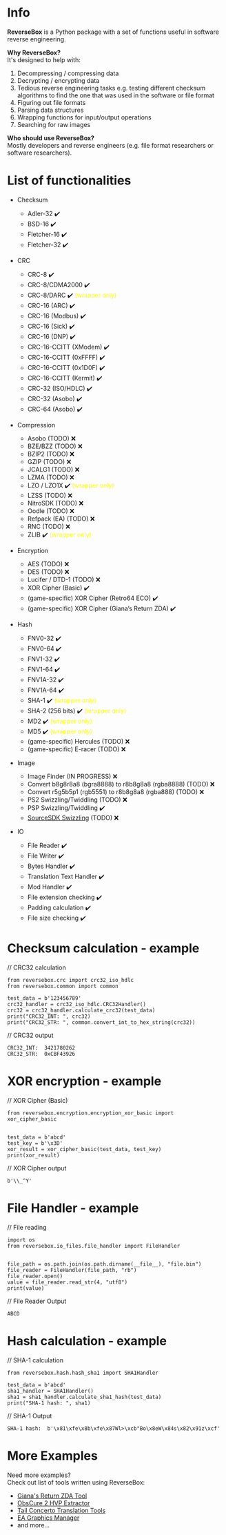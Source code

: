 # Info

**ReverseBox** is a Python package with a set of functions
useful in software reverse engineering.

**Why ReverseBox?** <br>
It's designed to help with:
1. Decompressing / compressing data
2. Decrypting / encrypting data
3. Tedious reverse engineering tasks
e.g. testing different checksum algorithms to find the one that was
used in the software or file format
4. Figuring out file formats
5. Parsing data structures
6. Wrapping functions for input/output operations
7. Searching for raw images

**Who should use ReverseBox?** <br>
Mostly developers and reverse engineers (e.g. file format researchers
or software researchers).

# List of functionalities

* Checksum
  - Adler-32 ✔️
  - BSD-16 ✔️
  - Fletcher-16 ✔️
  - Fletcher-32 ✔️

* CRC
  - CRC-8 ✔️
  - CRC-8/CDMA2000 ✔️
  - CRC-8/DARC ✔️ <span style="color:yellow">(wrapper only)</span>
  - CRC-16 (ARC) ✔️
  - CRC-16 (Modbus) ✔️
  - CRC-16 (Sick) ✔️
  - CRC-16 (DNP) ✔️
  - CRC-16-CCITT (XModem) ✔️
  - CRC-16-CCITT (0xFFFF) ✔️
  - CRC-16-CCITT (0x1D0F) ✔️
  - CRC-16-CCITT (Kermit) ✔️
  - CRC-32 (ISO/HDLC) ✔️
  - CRC-32 (Asobo) ✔️
  - CRC-64 (Asobo) ✔️

* Compression
  - Asobo (TODO) ❌
  - BZE/BZZ (TODO) ❌
  - BZIP2 (TODO) ❌
  - GZIP (TODO) ❌
  - JCALG1 (TODO) ❌
  - LZMA (TODO) ❌
  - LZO / LZO1X ✔️ <span style="color:yellow">(wrapper only)</span>
  - LZSS (TODO) ❌
  - NitroSDK (TODO) ❌
  - Oodle (TODO) ❌
  - Refpack (EA) (TODO) ❌
  - RNC (TODO) ❌
  - ZLIB ✔️ <span style="color:yellow">(wrapper only)</span>

* Encryption
  - AES (TODO) ❌
  - DES (TODO) ❌
  - Lucifer / DTD-1 (TODO) ❌
  - XOR Cipher (Basic) ✔️
  - (game-specific) XOR Cipher (Retro64 ECO) ✔️
  - (game-specific) XOR Cipher (Giana’s Return ZDA) ✔️

* Hash
  - FNV0-32 ✔️
  - FNV0-64 ✔️
  - FNV1-32 ✔️
  - FNV1-64 ✔️
  - FNV1A-32 ✔️
  - FNV1A-64 ✔️
  - SHA-1 ✔️ <span style="color:yellow">(wrapper only)</span>
  - SHA-2 (256 bits) ✔️ <span style="color:yellow">(wrapper only)</span>
  - MD2 ✔️ <span style="color:yellow">(wrapper only)</span>
  - MD5 ✔️ <span style="color:yellow">(wrapper only)</span>
  - (game-specific) Hercules (TODO) ❌
  - (game-specific) E-racer (TODO) ❌

* Image
  - Image Finder  (IN PROGRESS) ❌
  - Convert b8g8r8a8 (bgra8888) to r8b8g8a8 (rgba8888) (TODO) ❌
  - Convert r5g5b5p1 (rgb5551) to r8b8g8a8 (rgba888) (TODO) ❌
  - PS2 Swizzling/Twiddling (TODO) ❌
  - PSP Swizzling/Twiddling ✔️
  - [SourceSDK Swizzling](https://forum.xentax.com/viewtopic.php?p=139510#p139510) (TODO) ❌

* IO
  - File Reader ✔️
  - File Writer ✔️
  - Bytes Handler ✔️
  - Translation Text Handler ✔️
  - Mod Handler ✔️
  - File extension checking ✔️
  - Padding calculation ✔️
  - File size checking ✔️

# Checksum calculation - example

// CRC32 calculation
```
from reversebox.crc import crc32_iso_hdlc
from reversebox.common import common

test_data = b'123456789'
crc32_handler = crc32_iso_hdlc.CRC32Handler()
crc32 = crc32_handler.calculate_crc32(test_data)
print("CRC32_INT: ", crc32)
print("CRC32_STR: ", common.convert_int_to_hex_string(crc32))
```
// CRC32 output
```
CRC32_INT:  3421780262
CRC32_STR:  0xCBF43926
```


# XOR encryption - example

// XOR Cipher (Basic)
```
from reversebox.encryption.encryption_xor_basic import xor_cipher_basic


test_data = b'abcd'
test_key = b'\x3D'
xor_result = xor_cipher_basic(test_data, test_key)
print(xor_result)
```

// XOR Cipher output
```
b'\\_^Y'
```


# File Handler - example

// File reading
```
import os
from reversebox.io_files.file_handler import FileHandler


file_path = os.path.join(os.path.dirname(__file__), "file.bin")
file_reader = FileHandler(file_path, "rb")
file_reader.open()
value = file_reader.read_str(4, "utf8")
print(value)
```

// File Reader Output
```
ABCD
```


# Hash calculation - example

// SHA-1 calculation
```
from reversebox.hash.hash_sha1 import SHA1Handler

test_data = b'abcd'
sha1_handler = SHA1Handler()
sha1 = sha1_handler.calculate_sha1_hash(test_data)
print("SHA-1 hash: ", sha1)
```

// SHA-1 Output
```
SHA-1 hash:  b'\x81\xfe\x8b\xfe\x87Wl>\xcb"Bo\x8eW\x84s\x82\x91z\xcf'
```

# More Examples

Need more examples? <br>
Check out list of tools written using ReverseBox:
- [Giana's Return ZDA Tool](https://github.com/bartlomiejduda/Tools/blob/master/NEW%20Tools/Gianas%20Return/Gianas_Return_ZDA_Tool.py)
- [ObsCure 2 HVP Extractor](https://github.com/bartlomiejduda/Tools/blob/master/NEW%20Tools/ObsCure%202/ObsCure%202%20HVP%20Tools/Obscure_2_hvp_extractor.py)
- [Tail Concerto Translation Tools](https://github.com/bartlomiejduda/Tools/tree/master/NEW%20Tools/Tail%20Concerto/Tail%20Concerto%20Tools)
- [EA Graphics Manager](https://github.com/bartlomiejduda/EA-Graphics-Manager)
- and more...
